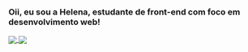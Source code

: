 ### Oii, eu sou a Helena, estudante de front-end com foco em desenvolvimento web!
 
<a href="https://github.com/helen-alc/github-readme-stats">
  <img align="center" src="https://github-readme-stats.vercel.app/api?username=helen-alc&show_icons=true&theme=city_lights&repo=github-readme-stats" />
</a>
<a href="https://github.com/helen-alc/convoychat">
  <img align="center" src="https://github-readme-stats.vercel.app/api/top-langs/?username=helen-alc&langs_count=8&theme=city_lights&show_icons=true" />
</a>
